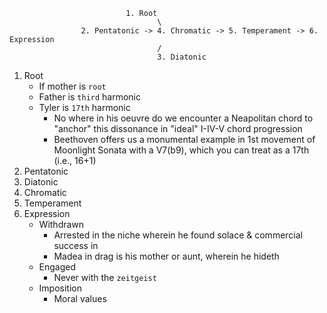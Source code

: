                              1. Root
                                     \
                    2. Pentatonic -> 4. Chromatic -> 5. Temperament -> 6. Expression
                                     /
                                     3. Diatonic
1. Root
   - If mother is `root`
   - Father is `third` harmonic
   - Tyler is `17th` harmonic
      - No where in his oeuvre do we encounter a Neapolitan chord to "anchor" this dissonance in "ideal" I-IV-V chord progression
      - Beethoven offers us a monumental example in 1st movement of Moonlight Sonata with a V7(b9), which you can treat as a 17th (i.e., 16+1)
2. Pentatonic
3. Diatonic
4. Chromatic
5. Temperament
6. Expression
   - Withdrawn
      - Arrested in the niche wherein he found solace & commercial success in
      - Madea in drag is his mother or aunt, wherein he hideth
   - Engaged
      - Never with the `zeitgeist` 
   - Imposition
      - Moral values 
